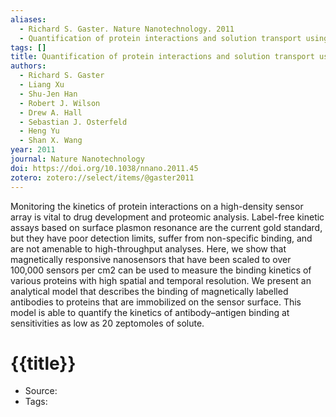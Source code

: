 ```yaml
---
aliases:
  - Richard S. Gaster. Nature Nanotechnology. 2011
  - Quantification of protein interactions and solution transport using high-density GMR sensor arrays
tags: []
title: Quantification of protein interactions and solution transport using high-density GMR sensor arrays
authors:
  - Richard S. Gaster
  - Liang Xu
  - Shu-Jen Han
  - Robert J. Wilson
  - Drew A. Hall
  - Sebastian J. Osterfeld
  - Heng Yu
  - Shan X. Wang
year: 2011
journal: Nature Nanotechnology
doi: https://doi.org/10.1038/nnano.2011.45
zotero: zotero://select/items/@gaster2011
---
```

<!-- START_ABSTRACT -->
Monitoring the kinetics of protein interactions on a high-density sensor array is vital to drug development and proteomic analysis. Label-free kinetic assays based on surface plasmon resonance are the current gold standard, but they have poor detection limits, suffer from non-specific binding, and are not amenable to high-throughput analyses. Here, we show that magnetically responsive nanosensors that have been scaled to over 100,000 sensors per cm2 can be used to measure the binding kinetics of various proteins with high spatial and temporal resolution. We present an analytical model that describes the binding of magnetically labelled antibodies to proteins that are immobilized on the sensor surface. This model is able to quantify the kinetics of antibody–antigen binding at sensitivities as low as 20 zeptomoles of solute.
<!-- END_ABSTRACT -->

<!-- START_TEMPLATE -->
# {{title}}

- Source:
- Tags: 
<!-- END_TEMPLATE -->